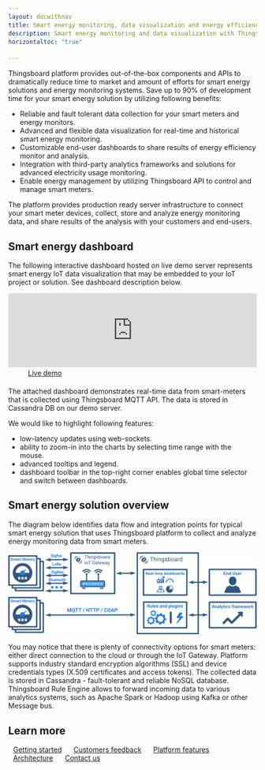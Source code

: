 ```yaml
---
layout: docwithnav
title: Smart energy monitoring, data visualization and energy efficiency analysis
description: Smart energy monitoring and data visualization with Thingsboard IoT Platform
horizontaltoc: "true"

---
```


Thingsboard platform provides out-of-the-box components and APIs to dramatically reduce time to market and amount of efforts for smart energy solutions and energy monitoring systems.
Save up to 90% of development time for your smart energy solution by utilizing following benefits:
 
 - Reliable and fault tolerant data collection for your smart meters and energy monitors.
 - Advanced and flexible data visualization for real-time and historical smart energy monitoring.
 - Customizable end-user dashboards to share results of energy efficiency monitor and analysis.
 - Integration with third-party analytics frameworks and solutions for advanced electricity usage monitoring.
 - Enable energy management by utilizing Thingsboard API to control and manage smart meters.

The platform provides production ready server infrastructure to connect your smart meter devices, collect, store and analyze energy monitoring data, and share results of the analysis with your customers and end-users.

## Smart energy dashboard

The following interactive dashboard hosted on live demo server represents smart energy IoT data visualization that may be embedded to your IoT project or solution. See dashboard description below.

<iframe class="demoDashboardFrame" src="https://demo.thingsboard.io/demo?dashboardId=e5e72680-0eda-11e7-942c-bb0136cc33d0&source=docs" frameborder="0" width="100%"></iframe>
<div class="center" style="margin-bottom: 20px;">
    <a target="_blank" style="padding: 0 40px;" href="https://demo.thingsboard.io/demo?dashboardId=e8e409c0-f2b5-11e6-a6ee-bb0136cc33d0&source=realtimeIotDashboards" class="button">Live demo</a>
</div>

The attached dashboard demonstrates real-time data from smart-meters that is collected using Thingsboard MQTT API. The data is stored in Cassandra DB on our demo server.

We would like to highlight following features:

 - low-latency updates using web-sockets.
 - ability to zoom-in into the charts by selecting time range with the mouse.
 - advanced tooltips and legend.
 - dashboard toolbar in the top-right corner enables global time selector and switch between dashboards.

## Smart energy solution overview
 
The diagram below identifies data flow and integration points for typical smart energy solution that uses Thingsboard platform to collect and analyze energy monitoring data from smart meters.

![Smart energy solution diagram](/images/iot-use-cases/smart-energy-monitoring.svg)

You may notice that there is plenty of connectivity options for smart meters: either direct connection to the cloud or through the IoT Gateway.
Platform supports industry standard encryption algorithms (SSL) and device credentials types (X.509 certificates and access tokens).
The collected data is stored in Cassandra - fault-tolerant and reliable NoSQL database. 
Thingsboard Rule Engine allows to forward incoming data to various analytics systems, such as Apache Spark or Hadoop using Kafka or other Message bus.  

## Learn more

<a style="margin: 10px;" href="/docs/getting-started-guides/helloworld/" class="button">Getting started</a>
<a style="margin: 10px;" href="/docs/feedback/" class="button">Customers feedback</a>
<a style="margin: 10px;" href="/docs/#platform-features" class="button">Platform features</a>
<a style="margin: 10px;" href="/docs/reference/architecture/" class="button">Architecture</a>
<a style="margin: 10px;" href="/docs/contact-us/" class="button">Contact us</a>
